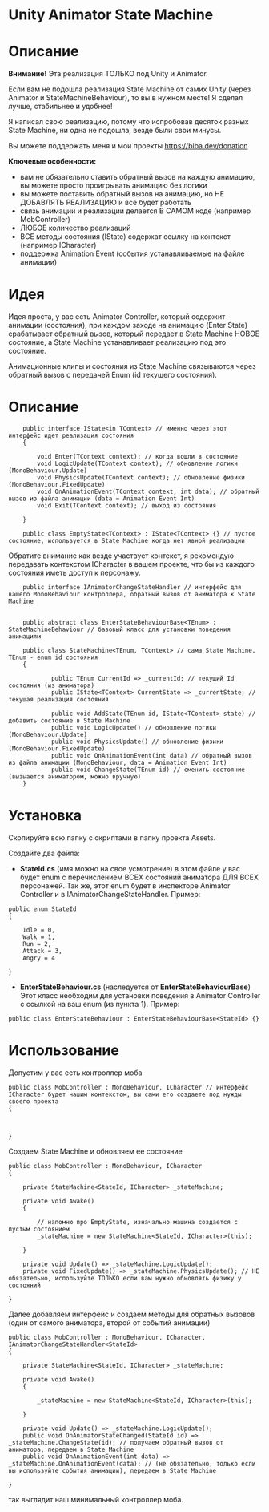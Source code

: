 # Unity Animator State Machine

# Описание
**Внимание!** Эта реализация ТОЛЬКО под Unity и Animator.

Если вам не подошла реализация State Machine от самих Unity (через Animator и StateMachineBehaviour), то вы в нужном месте! Я сделал лучше, стабильнее и удобнее!

Я написал свою реализацию, потому что испробовав десяток разных State Machine, ни одна не подошла, везде были свои минусы.

Вы можете поддержать меня и мои проекты https://biba.dev/donation

**Ключевые особенности:**
* вам не обязательно ставить обратный вызов на каждую анимацию, вы можете просто проигрывать анимацию без логики
* вы можете поставить обратный вызов на анимацию, но НЕ ДОБАВЛЯТЬ РЕАЛИЗАЦИЮ и все будет работать
* связь анимации и реализации делается В САМОМ коде (например MobController)
* ЛЮБОЕ количество реализаций
* ВСЕ методы состояния (IState) содержат ссылку на контекст (например ICharacter)
* поддержка Animation Event (события устанавливаемые на файле анимации)

# Идея
Идея проста, у вас есть Animator Controller, который содержит анимации (состояния), при каждом заходе на анимацию (Enter State) срабатывает обратный вызов, который передает в State Machine НОВОЕ состояние, а State Machine устанавливает реализацию под это состояние.

Анимационные клипы и состояния из State Machine связываются через обратный вызов с передачей Enum (id текущего состояния). 

# Описание
```
    public interface IState<in TContext> // именно через этот интерфейс идет реализация состояния
    {

        void Enter(TContext context); // когда вошли в состояние
        void LogicUpdate(TContext context); // обновление логики (MonoBehaviour.Update)
        void PhysicsUpdate(TContext context); // обновление физики (MonoBehaviour.FixedUpdate)
        void OnAnimationEvent(TContext context, int data); // обратный вызов из файла анимации (data = Animation Event Int)
        void Exit(TContext context); // выход из состояния

    }
    
    public class EmptyState<TContext> : IState<TContext> {} // пустое состояние, используется в State Machine когда нет явной реализации
```

Обратите внимание как везде участвует контекст, я рекомендую передавать контекстом ICharacter в вашем проекте, что бы из каждого состояния иметь доступ к персонажу.

```
    public interface IAnimatorChangeStateHandler // интерфейс для вашего MonoBehaviour контроллера, обратный вызов от аниматора к State Machine
    
```

```
    public abstract class EnterStateBehaviourBase<TEnum> : StateMachineBehaviour // базовый класс для установки поведения анимациям
```

```
    public class StateMachine<TEnum, TContext> // сама State Machine. TEnum - enum id состояния
    {
    
            public TEnum CurrentId => _currentId; // текущий Id состояния (из аниматора)
            public IState<TContext> CurrentState => _currentState; // текущая реализация состояния
            
            public void AddState(TEnum id, IState<TContext> state) // добавить состояние в State Machine
            public void LogicUpdate() // обновление логики (MonoBehaviour.Update)
            public void PhysicsUpdate() // обновление физики (MonoBehaviour.FixedUpdate)
            public void OnAnimationEvent(int data) // обратный вызов из файла анимации (MonoBehaviour, data = Animation Event Int)
            public void ChangeState(TEnum id) // сменить состояние (вызыается аниматором, можно вручную)
    }
```

# Установка

Скопируйте всю папку с скриптами в папку проекта Assets.

Создайте два файла: 

* **StateId.cs** (имя можно на свое усмотрение) в этом файле у вас будет enum с перечислением ВСЕХ состояний аниматора ДЛЯ ВСЕХ персонажей. Так же, этот enum будет в инспекторе Animator Controller и в IAnimatorChangeStateHandler.
Пример:
```
public enum StateId
{
    
    Idle = 0,
    Walk = 1,
    Run = 2,
    Attack = 3,
    Angry = 4
    
}
```
* **EnterStateBehaviour.cs** (наследуется от **EnterStateBehaviourBase**)
Этот класс необходим для установки поведения в Animator Controller с ссылкой на ваш enum (из пункта 1).
Пример:
```
public class EnterStateBehaviour : EnterStateBehaviourBase<StateId> {}
```
# Использование
Допустим у вас есть контроллер моба
```
public class MobController : MonoBehaviour, ICharacter // интерфейс ICharacter будет нашим контекстом, вы сами его создаете под нужды своего проекта
{
    
    
    
}
```

Создаем State Machine и обновляем ее состояние 
```
public class MobController : MonoBehaviour, ICharacter
{
    
    private StateMachine<StateId, ICharacter> _stateMachine;

    private void Awake()
    {
        
        // напомню про EmptyState, изначально машина создается с пустым состоянием
        _stateMachine = new StateMachine<StateId, ICharacter>(this);
        
    }
    
    private void Update() => _stateMachine.LogicUpdate();
    private void FixedUpdate() => _stateMachine.PhysicsUpdate(); // НЕ обязательно, используйте ТОЛЬКО если вам нужно обновлять физику у состояний
    
}
```

Далее добавляем интерфейс и создаем методы для обратных вызовов (один от самого аниматора, второй от событий анимации)
```
public class MobController : MonoBehaviour, ICharacter, IAnimatorChangeStateHandler<StateId>
{
    
    private StateMachine<StateId, ICharacter> _stateMachine;

    private void Awake()
    {
        
        _stateMachine = new StateMachine<StateId, ICharacter>(this);
        
    }
    
    private void Update() => _stateMachine.LogicUpdate();
    public void OnAnimatorStateChanged(StateId id) => _stateMachine.ChangeState(id); // получаем обратный вызов от аниматора, передаем в State Machine
    public void OnAnimationEvent(int data) => _stateMachine.OnAnimationEvent(data); // (не обязательно, только если вы используйте события анимации), передаем в State Machine
    
}
```
так выглядит наш минимальный контроллер моба.
